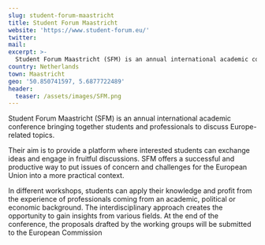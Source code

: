 ```yaml
---
slug: student-forum-maastricht
title: Student Forum Maastricht
website: 'https://www.student-forum.eu/'
twitter:
mail:
excerpt: >-
  Student Forum Maastricht (SFM) is an annual international academic conference bringing together students and professionals to discuss Europe-related topics.
country: Netherlands
town: Maastricht
geo: '50.850741597, 5.6877722489'
header:
  teaser: /assets/images/SFM.png
---
```


Student Forum Maastricht (SFM) is an annual international academic conference bringing together students and professionals to discuss Europe-related topics.

Their aim is to provide a platform where interested students can exchange ideas and engage in fruitful discussions. SFM offers a successful and productive way to put issues of concern and challenges for the European Union into a more practical context.

In different workshops, students can apply their knowledge and profit from the experience of professionals coming from an academic, political or economic background. The interdisciplinary approach creates the opportunity to gain insights from various fields. At the end of the conference, the proposals drafted by the working groups will be submitted to the European Commission
